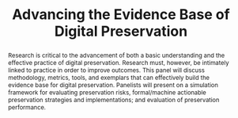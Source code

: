 ---
abstract: Research is critical to the advancement of both a basic understanding and
  the effective practice of digital preservation. Research must, however, be intimately
  linked to practice in order to improve outcomes. This panel will discuss methodology,
  metrics, tools, and exemplars that can effectively build the evidence base for digital
  preservation. Panelists will present on a simulation framework for evaluating preservation
  risks, formal/machine actionable preservation strategies and implementations; and
  evaluation of preservation performance.
creators:
- Altman, Micah
- Crabtree, Jonathan
- Tibbo, Helen
date: null
document_url: https://services.phaidra.univie.ac.at/api/object/o:429526/download
grand_parent: iPRES
institutions: []
keywords:
- digital preservation
- digital curation
- chapel hill
landing_page_url: https://phaidra.univie.ac.at/o:429526
language: eng
layout: publication
license: CC BY 4.0 International
notes_url: null
parent: iPRES 2015
presentation_url: null
publication_type: paper
size: 342360
source_name: iPRES
title: Advancing the Evidence Base of Digital Preservation
year: 2015
---